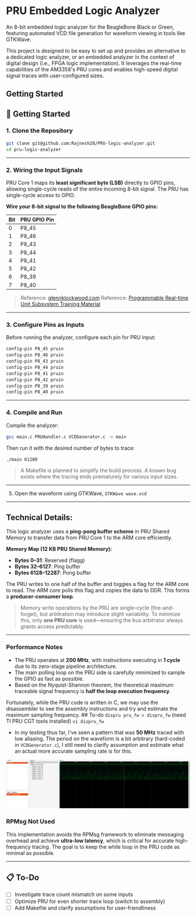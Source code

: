 # PRU Embedded Logic Analyzer

An 8-bit embedded logic analyzer for the BeagleBone Black or Green, featuring automated VCD file generation for waveform viewing in tools like GTKWave.

This project is designed to be easy to set up and provides an alternative to a dedicated logic analyzer, or an embedded analyzer in the context of digital design (i.e., FPGA logic implementation). It leverages the real-time capabilities of the AM3358's PRU cores and enables high-speed digital signal traces with user-configured sizes.

## Getting Started

## 🔧 Getting Started

### 1. Clone the Repository

```bash
git clone git@github.com:Rajnesh28/PRU-logic-analyzer.git
cd pru-logic-analyzer
```

---

### 2. Wiring the Input Signals

PRU Core 1 maps its **least significant byte (LSB)** directly to GPIO pins, allowing single-cycle reads of the entire incoming 8-bit signal. The PRU has single-cycle access to GPIO. 

**Wire your 8-bit signal to the following BeagleBone GPIO pins:**

| Bit | PRU GPIO Pin |
| --- | ------------ |
| 0   | P8\_45       |
| 1   | P8\_46       |
| 2   | P8\_43       |
| 3   | P8\_44       |
| 4   | P8\_41       |
| 5   | P8\_42       |
| 6   | P8\_39       |
| 7   | P8\_40       |

> Reference: [glennklockwood.com](https://www.glennklockwood.com/embedded/beaglebone-pru.html)
> Reference: [Programmable Real-time Unit Subsystem Training Material](https://caxapa.ru/thumbs/319913/PRUSS_Training_Slides.pdf)

---

### 3. Configure Pins as Inputs

Before running the analyzer, configure each pin for PRU input:

```bash
config-pin P8_45 pruin
config-pin P8_46 pruin
config-pin P8_43 pruin
config-pin P8_44 pruin
config-pin P8_41 pruin
config-pin P8_42 pruin
config-pin P8_39 pruin
config-pin P8_40 pruin
```

---

### 4. Compile and Run

Compile the analyzer:

```bash
gcc main.c PRUHandler.c VCDGenerator.c -o main
```

Then run it with the desired number of bytes to trace:

```bash
./main 61280
```

> A Makefile is planned to simplify the build process.
> A known bug exists where the tracing ends prematurely for various input sizes.

---

5. Open the waveform using GTKWave, `GTKWave wave.vcd`

---

## Technical Details:

This logic analyzer uses a **ping-pong buffer scheme** in PRU Shared Memory to transfer data from PRU Core 1 to the ARM core efficiently.

**Memory Map (12 KB PRU Shared Memory):**

* **Bytes 0–31**: Reserved (flagg)
* **Bytes 32–6127**: Ping buffer
* **Bytes 6128–12287**: Pong buffer

The PRU writes to one half of the buffer and toggles a flag for the ARM core to read. The ARM core polls this flag and copies the data to DDR. This forms a **producer-consumer loop**.

> Memory write operations by the PRU are single-cycle (fire-and-forget), but arbitration may introduce slight variability. To minimize this, only **one PRU core** is used—ensuring the bus arbitrator always grants access predictably.

---

### Performance Notes

* The PRU operates at **200 MHz**, with instructions executing in **1 cycle** due to its zero-stage pipeline architecture.
* The main polling loop on the PRU side is carefully minimized to sample the GPIO as fast as possible.
* Based on the Nyquist-Shannon theorem, the theoretical maximum traceable signal frequency is **half the loop execution frequency**.

Fortunately, while the PRU code is written in C, we may use the disassembler to see the assembly instructions and try and estimate the maximum sampling frequency. ## To-do
`dispru pru_fw > dispru_fw` (need TI PRU CGT tools installed)
`vi dispru_fw`
* In my testing thus far, I've seen a pattern that was **50 MHz** traced with low aliasing. The period on the waveform is a bit arbitrary (hard-coded in `VCDGenerator.c`), I still need to clarify assumption and estimate what an actual more accurate sampling rate is for this.

![Example Waveform](ExampleTraceWaveform.png)

### RPMsg Not Used

This implementation avoids the RPMsg framework to eliminate messaging overhead and achieve **ultra-low latency**, which is critical for accurate high-frequency tracing. The goal is to keep the while loop in the PRU code as minimal as possible.

---

## 📋 To-Do

* [ ] Investigate trace count mismatch on some inputs
* [ ] Optimize PRU for even shorter trace loop (switch to assembly)
* [ ] Add Makefile and clarify assumptions for user-friendliness
